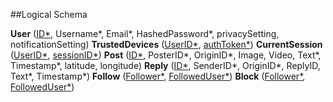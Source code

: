 ##Logical Schema

**User** (<ins>ID*</ins>, Username*, Email*, HashedPassword*, privacySetting, notificationSetting)
**TrustedDevices** (<ins>UserID*</ins>, <ins>authToken*</ins>)
**CurrentSession** (<ins>UserID*</ins>, <ins>sessionID*</ins>)
**Post** (<ins>ID*</ins>, PosterID*, OriginID*, Image, Video, Text*, Timestamp*, latitude, longitude)
**Reply** (<ins>ID*</ins>, SenderID*, OriginID*, ReplyID, Text*, Timestamp*)
**Follow** (<ins>Follower*</ins>, <ins>FollowedUser*</ins>)
**Block** (<ins>Follower*</ins>, <ins>FollowedUser*</ins>)